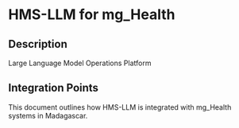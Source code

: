 # HMS-LLM for mg_Health

## Description

Large Language Model Operations Platform

## Integration Points

This document outlines how HMS-LLM is integrated with mg_Health systems in Madagascar.

